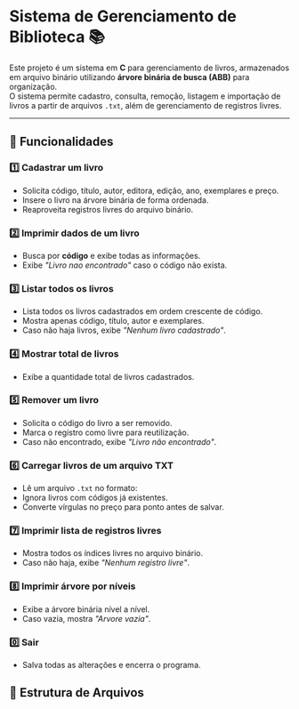 # Sistema de Gerenciamento de Biblioteca 📚

Este projeto é um sistema em **C** para gerenciamento de livros, armazenados em arquivo binário utilizando **árvore binária de busca (ABB)** para organização.  
O sistema permite cadastro, consulta, remoção, listagem e importação de livros a partir de arquivos `.txt`, além de gerenciamento de registros livres.

---

## 🚀 Funcionalidades

### 1️⃣ Cadastrar um livro
- Solicita código, título, autor, editora, edição, ano, exemplares e preço.
- Insere o livro na árvore binária de forma ordenada.
- Reaproveita registros livres do arquivo binário.

### 2️⃣ Imprimir dados de um livro
- Busca por **código** e exibe todas as informações.
- Exibe *"Livro nao encontrado"* caso o código não exista.

### 3️⃣ Listar todos os livros
- Lista todos os livros cadastrados em ordem crescente de código.
- Mostra apenas código, título, autor e exemplares.
- Caso não haja livros, exibe *"Nenhum livro cadastrado"*.

### 4️⃣ Mostrar total de livros
- Exibe a quantidade total de livros cadastrados.

### 5️⃣ Remover um livro
- Solicita o código do livro a ser removido.
- Marca o registro como livre para reutilização.
- Caso não encontrado, exibe *"Livro não encontrado"*.

### 6️⃣ Carregar livros de um arquivo TXT
- Lê um arquivo `.txt` no formato:
- Ignora livros com códigos já existentes.
- Converte vírgulas no preço para ponto antes de salvar.

### 7️⃣ Imprimir lista de registros livres
- Mostra todos os índices livres no arquivo binário.
- Caso não haja, exibe *"Nenhum registro livre"*.

### 8️⃣ Imprimir árvore por níveis
- Exibe a árvore binária nível a nível.
- Caso vazia, mostra *"Arvore vazia"*.

### 0️⃣ Sair
- Salva todas as alterações e encerra o programa.


## 📂 Estrutura de Arquivos

